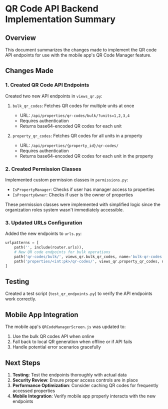 # QR Code API Backend Implementation Summary

## Overview

This document summarizes the changes made to implement the QR code API endpoints for use with the mobile app's QR Code Manager feature.

## Changes Made

### 1. Created QR Code API Endpoints

Created two new API endpoints in `views_qr.py`:

1. `bulk_qr_codes`: Fetches QR codes for multiple units at once
   - URL: `/api/properties/qr-codes/bulk/?units=1,2,3,4`
   - Requires authentication
   - Returns base64-encoded QR codes for each unit

2. `property_qr_codes`: Fetches QR codes for all units in a property
   - URL: `/api/properties/{property_id}/qr-codes/`
   - Requires authentication
   - Returns base64-encoded QR codes for each unit in the property

### 2. Created Permission Classes

Implemented custom permission classes in `permissions.py`:

- `IsPropertyManager`: Checks if user has manager access to properties
- `IsPropertyOwner`: Checks if user is the owner of properties

These permission classes were implemented with simplified logic since the organization roles system wasn't immediately accessible.

### 3. Updated URLs Configuration

Added the new endpoints to `urls.py`:

```python
urlpatterns = [
    path('', include(router.urls)),
    # New QR code endpoints for bulk operations
    path('qr-codes/bulk/', views_qr.bulk_qr_codes, name='bulk-qr-codes'),
    path('properties/<int:pk>/qr-codes/', views_qr.property_qr_codes, name='property-qr-codes'),
]
```

## Testing

Created a test script (`test_qr_endpoints.py`) to verify the API endpoints work correctly.

## Mobile App Integration

The mobile app's `QRCodeManagerScreen.js` was updated to:

1. Use the bulk QR codes API when online
2. Fall back to local QR generation when offline or if API fails
3. Handle potential error scenarios gracefully

## Next Steps

1. **Testing**: Test the endpoints thoroughly with actual data
2. **Security Review**: Ensure proper access controls are in place
3. **Performance Optimization**: Consider caching QR codes for frequently accessed properties
4. **Mobile Integration**: Verify mobile app properly interacts with the new endpoints

